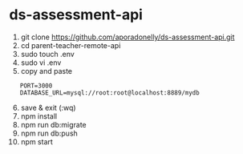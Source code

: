 # ds-assessment-api

1. git clone https://github.com/aporadonelly/ds-assessment-api.git
2. cd parent-teacher-remote-api
3. sudo touch .env
4. sudo vi .env
5. copy and paste

```
   PORT=3000
   DATABASE_URL=mysql://root:root@localhost:8889/mydb
```

6. save & exit (:wq)
7. npm install
8. npm run db:migrate
9. npm run db:push
10. npm start
